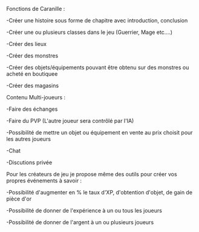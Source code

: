 Fonctions de Caranille :

-Créer une histoire sous forme de chapitre avec introduction, conclusion

-Créer une ou plusieurs classes dans le jeu (Guerrier, Mage etc.…)

-Créer des lieux

-Créer des monstres

-Créer des objets/équipements pouvant être obtenu sur des monstres ou acheté en boutiquee

-Créer des magasins

Contenu Multi-joueurs :

-Faire des échanges

-Faire du PVP (L'autre joueur sera contrôlé par l'IA)

-Possibilité de mettre un objet ou équipement en vente au prix choisit pour les autres joueurs

-Chat

-Discutions privée

Pour les créateurs de jeu je propose même des outils pour créer vos propres événements à savoir :

-Possibilité d'augmenter en % le taux d'XP, d'obtention d'objet, de gain de pièce d'or

-Possibilité de donner de l'expérience à un ou tous les joueurs

-Possibilité de donner de l'argent à un ou plusieurs joueurs
